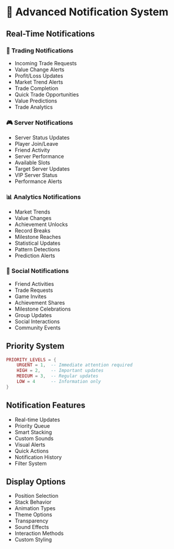 # 🔔 Advanced Notification System

## Real-Time Notifications

### 💱 Trading Notifications
- Incoming Trade Requests
- Value Change Alerts
- Profit/Loss Updates
- Market Trend Alerts
- Trade Completion
- Quick Trade Opportunities
- Value Predictions
- Trade Analytics

### 🎮 Server Notifications
- Server Status Updates
- Player Join/Leave
- Friend Activity
- Server Performance
- Available Slots
- Target Server Updates
- VIP Server Status
- Performance Alerts

### 📊 Analytics Notifications
- Market Trends
- Value Changes
- Achievement Unlocks
- Record Breaks
- Milestone Reaches
- Statistical Updates
- Pattern Detections
- Prediction Alerts

### 👥 Social Notifications
- Friend Activities
- Trade Requests
- Game Invites
- Achievement Shares
- Milestone Celebrations
- Group Updates
- Social Interactions
- Community Events

## Priority System
```lua
PRIORITY_LEVELS = {
    URGENT = 1,  -- Immediate attention required
    HIGH = 2,    -- Important updates
    MEDIUM = 3,  -- Regular updates
    LOW = 4      -- Information only
}
```

## Notification Features
- Real-time Updates
- Priority Queue
- Smart Stacking
- Custom Sounds
- Visual Alerts
- Quick Actions
- Notification History
- Filter System

## Display Options
- Position Selection
- Stack Behavior
- Animation Types
- Theme Options
- Transparency
- Sound Effects
- Interaction Methods
- Custom Styling